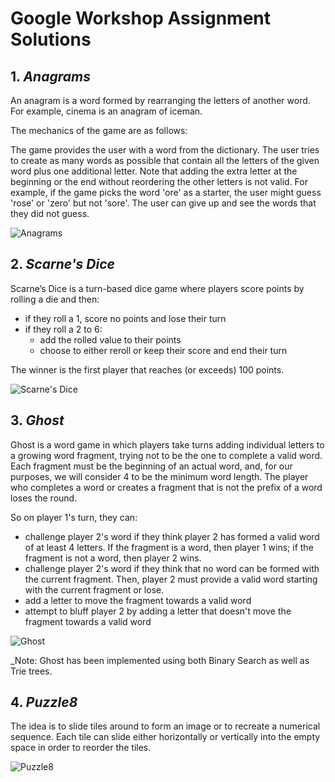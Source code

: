 # Google Workshop Assignment Solutions 

## 1. _Anagrams_

An anagram is a word formed by rearranging the letters of another word. For example, cinema is an anagram of iceman.

The mechanics of the game are as follows:

The game provides the user with a word from the dictionary.
The user tries to create as many words as possible that contain all the letters of the given word plus one additional letter. Note that adding the extra letter at the beginning or the end without reordering the other letters is not valid. For example, if the game picks the word 'ore' as a starter, the user might guess 'rose' or 'zero' but not 'sore'.
The user can give up and see the words that they did not guess.

![Anagrams](https://cswithandroid.withgoogle.com/content/assets/img/anagrams.png)

## 2. _Scarne's Dice_

Scarne’s Dice is a turn-based dice game where players score points by rolling a die and then:

* if they roll a 1, score no points and lose their turn
* if they roll a 2 to 6:
    * add the rolled value to their points
    * choose to either reroll or keep their score and end their turn
  
The winner is the first player that reaches (or exceeds) 100 points.

![Scarne's Dice](https://cswithandroid.withgoogle.com/content/assets/img/scarnes_dice.png)

## 3. _Ghost_

Ghost is a word game in which players take turns adding individual letters to a growing word fragment, trying not to be the one to complete a valid word. Each fragment must be the beginning of an actual word, and, for our purposes, we will consider 4 to be the minimum word length. The player who completes a word or creates a fragment that is not the prefix of a word loses the round.

So on player 1's turn, they can:

* challenge player 2's word if they think player 2 has formed a valid word of at least 4 letters. If the fragment is a word, then player 1 wins; if the fragment is not a word, then player 2 wins.
* challenge player 2's word if they think that no word can be formed with the current fragment. Then, player 2 must provide a valid word starting with the current fragment or lose.
* add a letter to move the fragment towards a valid word
* attempt to bluff player 2 by adding a letter that doesn't move the fragment towards a valid word

![Ghost](https://cswithandroid.withgoogle.com/content/assets/img/ghost.png)

_Note: Ghost has been implemented using both Binary Search as well as Trie trees.

## 4. _Puzzle8_

The idea is to slide tiles around to form an image or to recreate a numerical sequence. Each tile can slide either horizontally or vertically into the empty space in order to reorder the tiles.

![Puzzle8](https://cswithandroid.withgoogle.com/content/assets/img/15puzzleapp.png)


